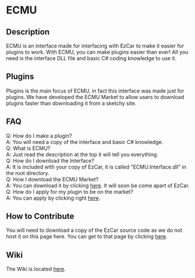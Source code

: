 # ECMU
## Description
ECMU is an interface made for interfacing with EzCar to make it easier for plugins to work. With ECMU, you can make plugins easier than ever! All you need is the interface DLL file and basic C# coding knowledge to use it.

## Plugins
Plugins is the main focus of ECMU, in fact this interface was made just for plugins. We have developed the ECMU Market to allow users to download plugins faster than downloading it from a sketchy site.

## FAQ
Q: How do I make a plugin?</br>
A: You will need a copy of the interface and basic C# knowledge.
</br>
Q: What is ECMU?</br>
A: Just read the description at the top it will tell you everything.
</br>
Q: How do I download the Interface?</br>
A: It is included with your copy of EzCar, it is called "ECMU.Interface.dll" in the root directory.
</br>
Q: How I download the ECMU Market?</br>
A: You can download it by clicking [here](https://github.com/EzCarProject/ECMU/raw/main/ecmu-market/apps/ECMU/ecmu-market/latest.ecmu_dll). It will soon be come apart of EzCar.
</br>
Q: How do I apply for my plugin to be on the market?</br>
A: You can apply by clicking right [here](https://docs.google.com/forms/d/10nby7tF1tFCtsPUZ7_uIC8660-jh4I880nULsWTbX94).

## How to Contribute
You will need to download a copy of the EzCar source code as we do not host it on this page here. You can get to that page by clicking [here](https://github.com/EzCarProject/EzCar).

## Wiki
The Wiki is located [here](https://github.com/EzCarProject/ECMU/wiki).